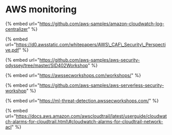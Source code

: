 # AWS monitoring

{% embed url="https://github.com/aws-samples/amazon-cloudwatch-log-centralizer" %}



{% embed url="https://d0.awsstatic.com/whitepapers/AWS\_CAF\_Security\_Perspective.pdf" %}



{% embed url="https://github.com/aws-samples/aws-security-odyssey/tree/master/SID402Workshop" %}



{% embed url="https://awssecworkshops.com/workshops/" %}

{% embed url="https://github.com/aws-samples/aws-serverless-security-workshop" %}



{% embed url="https://ml-threat-detection.awssecworkshops.com/" %}



{% embed url="https://docs.aws.amazon.com/awscloudtrail/latest/userguide/cloudwatch-alarms-for-cloudtrail.html\#cloudwatch-alarms-for-cloudtrail-network-acl" %}



